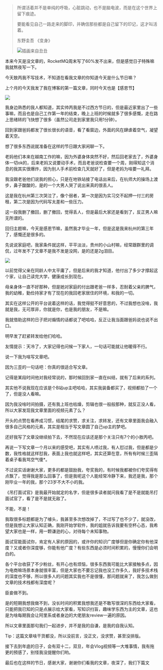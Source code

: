 

> 所谓活着并不是单纯的呼吸，心脏跳动，也不是脑电波，而是在这个世界上留下痕迹。
>
> 要能看见自己一路走来的脚印，并确信那些都是自己留下的印记，这才叫活着。 
>
> 
>
> 东野圭吾 《变身》
>
> ![插画来自丑丑](https://tva1.sinaimg.cn/large/006y8mN6ly1g9cl6q9o9zj309o0b3q5i.jpg)
>
> 



本来今天是没文章的，RocketMQ周末写了60%发不出来，但是感觉日子特殊嘛我就熬夜写一下。

今天敖丙我不写技术，不知道在看我文章的你知道今天是什么节日嘛？

上个月的今天我发了我在博客的第一篇文章，同时今天也是【感恩节】

![](https://tva1.sinaimg.cn/large/006y8mN6ly1g9cve67y0oj305n01bq2u.jpg)

我身边熟悉的我人都知道，其实帅丙我是不过西方节日的，但是最近家里出了一些事嘛，而且也是自己工作第一年的结束，晚上上班的时候就多了很多感慨，走在路上思绪转的飞快想了很多（虽然公司走到家里我只用1分钟）。

回到家跟爸妈都发了很长很长的语音，看了看窗边，外面的风在肆虐着空气，凝望着天空。

想了很多东西说就准备在这样的节日跟大家闲聊一下。

老妈他们本来在越南工作的嘛，因为外婆身体突然不好，然后回老家去了，外婆身体一切ok的，后来老妈又说要动手术，而且老爸说检查要一个周，刚得知这个消息的我其实很爆炸，因为别人手术前检查几天就好了，但是老妈为啥要一礼拜。

我没跟老爸他们说我的担心，只是在地铁站接了电话出来后，在杭师大的操场上渡步，鼻子酸酸的，是的一个大男人哭了说出来真的很丢人。

这是我在杭州第三次哭泣了，像个弱者，第一次是因为实习交不起押一付三的房租，第二次是因为代码写太差和一些压力。

这一段我删了撤回，删了撤回，觉得丢人，但是最后大家还是看到了，反正男人嘛无所谓的。

回归主题嘛，今天是感恩节嘛，虽然我才毕业一年，但是这是我来杭州的第三年了，感慨还是很多的。

先说说家庭吧，我家条件就这样，平平淡淡，贵州的小山村嘛，经常跟群里的调侃，过年发不了文章不是我不发是没网，是的还是2g泪目。

![](https://tva1.sinaimg.cn/large/006y8mN6ly1g9dghpyv9mj31400u0qv5.jpg)

以前觉得父亲在同龄人中太平庸了，但是后来的我才知道，他付出了多少才撑起这个家，让自己读完大学，健康成长到现在。

母亲身体一直不好那种，但是她对家庭的付出跟老爸一样多，忍耐着父亲的脾气，我的幼稚，勤俭持家才有了现在的我回老家居住的环境，和我的一切。

其实在这样公开的平台说着这样的话，我觉得挺不好意思的，不过我想也没啥，我就是我，无可厚非，你就是你，也是我的朋友，不是嘛。

我就借助这样的日子把对煽情的话都说了吧哈哈，反正让我当面跟爸妈说也说不出口。

明早发了赶紧转发给他们哈哈。

友情提示：天冷了，大家记得也问候一下家人，一句话可能就让他暖得不行。

说一下我为啥写文章吧。

因为三歪的一句话吧：你真的很适合写文章。

记得是某段时间他对我经常说的，那时候回到家一直在纠结，就有了后来的系列。

其实他不说我现在应该是个B站up主吧哈哈，其实我装备都买了，视频都拍了一个了，但是没人看嘛。

因为我没啥时间拍摄，还有我上班也枯燥，剪辑也很一般般那种，就反正没人看，所以大家发现我文章里面的视频元素了么？

开头的点赞在看养成习惯，结尾的求赞，求关注，求转发，还有文章里面我会融入很多自己风格的元素，其实是相当于写文章圆了自己up主的梦吧。

还好我写了文章没继续拍下去，不然现在应该还是那个关注只有7个的小敖丙吧。

再说一下写文章一个月以来的感受吧，其实有人喷过我，有人怼过我，但是都是少数，我性格就这样怼我，表面上我也就这样吧，其实还算在意，所有有时候三歪隔着桌子看我骂空气傻*。

不过说实话谢谢大家，更多的都是鼓励我，夸奖我的，有时候我都被你们夸奖得有点飘了，觉得我是那么回事了，但是我呢这个人能经常冷静下来，我还是我，那个刚毕业一年的我，那个23岁不大不小的我。

《吊打面试官》是我最开始就定的名字，但是很多读者就问我看了是不是就能吊打面试官了，看了是不是就无敌了。

不能，不是！

我取很多标题都是为了噱头，我甚至多次想改掉了，不过写了也不少了，就没改，但是我想让大家认知正确，我刚开始学软件，我的姐就告诉我要有空杯心态，我希望大家也是一样，用一颗谦逊的心，对待每个未知事物。

面试官能面试你，肯定有人家的原因的，或许你的知识广度够但是你确定你有他深度？又或者你深度够，你能有他广度？有些东西是必须时间积累的，慢慢你们会明白的。

各个平台收获了不少粉丝，有开心也有烦恼，很多东西我可能比大家接触多点，因为电商嘛场景本身就很丰富，但是大家也不要忘记我也没工作多久，我好多技术栈的深度也不够，所以很多人的问题其实我也不是很懂，那问题就来了，我怎么做到文章的技术栈都有深度呢？

臣妾做不到。

是的短期我想我做不到，没长时间的积累我想我还是不敢写很深的东西给大家看，只能把我已知的只是点展示给大家看，写知识扫盲，趣味学东西为主的文章，这也是为啥每期我会让阿里系或者身边的大佬朋友review一遍的原因。

所以文章里面那句我们一起进步，并不是我的自谦，是我的自我认知。

Tip：这篇文章啥干货都没，所以没前言，没正文，没求赞，甚至没排版。

接下去到年底的日子，会有双十二，双旦，年会Vlog视频等一大堆事情，我有拖更的预感了，别怪我没提醒你们哟。

最后也在这样的节日，感谢大家，谢谢你们看我的文章，夜深了，我们下篇文
